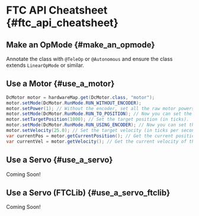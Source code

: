FTC API Cheatsheet {#ftc_api_cheatsheet}
====================

Make an OpMode {#make_an_opmode}
----------------------------------
Annotate the class with `@TeleOp` or `@Autonomous` and ensure the class extends `LinearOpMode` or similar.

Use a Motor {#use_a_motor}
-----------------------------

```java
DcMotor motor = hardwareMap.get(DcMotor.class, "motor");
motor.setMode(DcMotor.RunMode.RUN_WITHOUT_ENCODER);
motor.setPower(1); // Without the encoder, set all the raw motor powers you'd like (between -1 and 1).
motor.setMode(DcMotor.RunMode.RUN_TO_POSITION); // Now you can set the target position.
motor.setTargetPosition(1000); // Set the target position (in ticks).
motor.setMode(DcMotor.RunMode.RUN_USING_ENCODER); // Now you can set the target velocity.
motor.setVelocity(25.0); // Set the target velocity (in ticks per second).
var currentPos = motor.getCurrentPosition(); // Get the current position of the motor (in ticks).
var currentVel = motor.getVelocity(); // Get the current velocity of the motor (in ticks per second).
```

Use a Servo {#use_a_servo}
-----------------------------

Coming Soon!



Use a Servo (FTCLib) {#use_a_servo_ftclib}
-----------------------------

Coming Soon!
